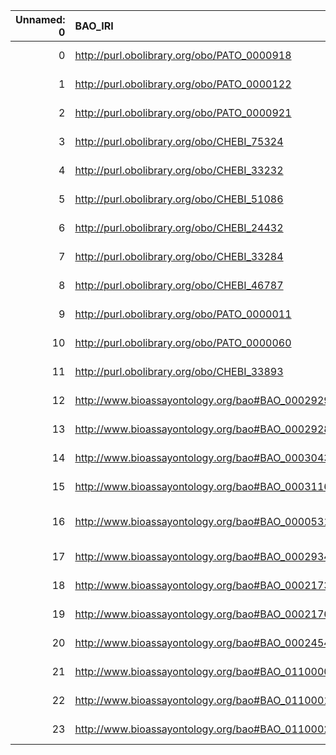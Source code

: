 |   Unnamed: 0 | BAO_IRI                                         | BAO_DESC                                                                                          | CAO_IRI                                           | CAO_DESC                                                       |
|-------------:|:------------------------------------------------|:--------------------------------------------------------------------------------------------------|:--------------------------------------------------|:---------------------------------------------------------------|
|            0 | http://purl.obolibrary.org/obo/PATO_0000918     | {'iri': 'http://purl.obolibrary.org/obo/PATO_0000918'}                                            | http://purl.obolibrary.org/obo/PATO_0000918       | {'iri': 'http://purl.obolibrary.org/obo/PATO_0000918'}         |
|            1 | http://purl.obolibrary.org/obo/PATO_0000122     | {'iri': 'http://purl.obolibrary.org/obo/PATO_0000122'}                                            | http://purl.obolibrary.org/obo/PATO_0000122       | {'iri': 'http://purl.obolibrary.org/obo/PATO_0000122'}         |
|            2 | http://purl.obolibrary.org/obo/PATO_0000921     | {'iri': 'http://purl.obolibrary.org/obo/PATO_0000921'}                                            | http://purl.obolibrary.org/obo/PATO_0000921       | {'iri': 'http://purl.obolibrary.org/obo/PATO_0000921'}         |
|            3 | http://purl.obolibrary.org/obo/CHEBI_75324      | {'iri': 'http://purl.obolibrary.org/obo/CHEBI_75324'}                                             | http://purl.obolibrary.org/obo/CHEBI_75324        | {'iri': 'http://purl.obolibrary.org/obo/CHEBI_75324'}          |
|            4 | http://purl.obolibrary.org/obo/CHEBI_33232      | {'iri': 'http://purl.obolibrary.org/obo/CHEBI_33232'}                                             | http://purl.obolibrary.org/obo/CHEBI_33232        | {'iri': 'http://purl.obolibrary.org/obo/CHEBI_33232'}          |
|            5 | http://purl.obolibrary.org/obo/CHEBI_51086      | {'iri': 'http://purl.obolibrary.org/obo/CHEBI_51086'}                                             | http://purl.obolibrary.org/obo/CHEBI_51086        | {'iri': 'http://purl.obolibrary.org/obo/CHEBI_51086'}          |
|            6 | http://purl.obolibrary.org/obo/CHEBI_24432      | {'iri': 'http://purl.obolibrary.org/obo/CHEBI_24432'}                                             | http://purl.obolibrary.org/obo/CHEBI_24432        | {'iri': 'http://purl.obolibrary.org/obo/CHEBI_24432'}          |
|            7 | http://purl.obolibrary.org/obo/CHEBI_33284      | {'iri': 'http://purl.obolibrary.org/obo/CHEBI_33284'}                                             | http://purl.obolibrary.org/obo/CHEBI_33284        | {'iri': 'http://purl.obolibrary.org/obo/CHEBI_33284'}          |
|            8 | http://purl.obolibrary.org/obo/CHEBI_46787      | {'iri': 'http://purl.obolibrary.org/obo/CHEBI_46787'}                                             | http://purl.obolibrary.org/obo/CHEBI_46787        | {'iri': 'http://purl.obolibrary.org/obo/CHEBI_46787'}          |
|            9 | http://purl.obolibrary.org/obo/PATO_0000011     | {'iri': 'http://purl.obolibrary.org/obo/PATO_0000011'}                                            | http://purl.obolibrary.org/obo/PATO_0000011       | {'iri': 'http://purl.obolibrary.org/obo/PATO_0000011'}         |
|           10 | http://purl.obolibrary.org/obo/PATO_0000060     | {'iri': 'http://purl.obolibrary.org/obo/PATO_0000060'}                                            | http://purl.obolibrary.org/obo/PATO_0000060       | {'iri': 'http://purl.obolibrary.org/obo/PATO_0000060'}         |
|           11 | http://purl.obolibrary.org/obo/CHEBI_33893      | {'label': 'reagent', 'prefLabel': None, 'altLabel': None, 'name': 'CHEBI_33893'}                  | http://purl.obolibrary.org/obo/OBI_0000086        | {'altLabel': 'reagent'}                                        |
|           12 | http://www.bioassayontology.org/bao#BAO_0002929 | {'label': 'role', 'prefLabel': None, 'altLabel': None, 'name': 'BAO_0002929'}                     | http://purl.obolibrary.org/obo/CHEBI_50906        | {'label': 'role'}                                              |
|           13 | http://www.bioassayontology.org/bao#BAO_0002928 | {'label': 'quality', 'prefLabel': None, 'altLabel': None, 'name': 'BAO_0002928'}                  | http://www.ifomis.org/bfo/1.1/snap#Quality        | {'label': 'quality', 'name': 'quality'}                        |
|           14 | http://www.bioassayontology.org/bao#BAO_0003043 | {'label': 'molecular entity', 'prefLabel': None, 'altLabel': None, 'name': 'BAO_0003043'}         | http://purl.obolibrary.org/obo/CHEBI_23367        | {'label': 'molecular entity', 'prefLabel': 'molecular entity'} |
|           15 | http://www.bioassayontology.org/bao#BAO_0003116 | {'label': 'material entity', 'prefLabel': None, 'altLabel': None, 'name': 'BAO_0003116'}          | http://www.ifomis.org/bfo/1.1/snap#MaterialEntity | {'label': 'material entity'}                                   |
|           16 | http://www.bioassayontology.org/bao#BAO_0000531 | {'label': 'coefficient of variation', 'prefLabel': None, 'altLabel': None, 'name': 'BAO_0000531'} | http://purl.obolibrary.org/obo/STATO_0000236      | {'label': 'coefficient of variation'}                          |
|           17 | http://www.bioassayontology.org/bao#BAO_0002934 | {'label': 'organization', 'prefLabel': None, 'altLabel': None, 'name': 'BAO_0002934'}             | http://xmlns.com/foaf/0.1/Organization            | {'name': 'organization'}                                       |
|           18 | http://www.bioassayontology.org/bao#BAO_0002173 | {'label': 'mean', 'prefLabel': None, 'altLabel': None, 'name': 'BAO_0002173'}                     | http://purl.obolibrary.org/obo/OBI_0000679        | {'label': 'mean'}                                              |
|           19 | http://www.bioassayontology.org/bao#BAO_0002176 | {'label': 'standard deviation', 'prefLabel': None, 'altLabel': None, 'name': 'BAO_0002176'}       | http://purl.obolibrary.org/obo/STATO_0000237      | {'label': 'standard deviation'}                                |
|           20 | http://www.bioassayontology.org/bao#BAO_0002454 | {'label': 'volumetric titration', 'prefLabel': None, 'altLabel': None, 'name': 'BAO_0002454'}     | http://purl.obolibrary.org/obo/CHMO_0002536       | {'label': 'volumetric titration'}                              |
|           21 | http://www.bioassayontology.org/bao#BAO_0110000 | {'label': 'chemical role', 'prefLabel': None, 'altLabel': None, 'name': 'BAO_0110000'}            | http://purl.obolibrary.org/obo/CHEBI_51086        | {'label': 'chemical role'}                                     |
|           22 | http://www.bioassayontology.org/bao#BAO_0110001 | {'label': 'application', 'prefLabel': None, 'altLabel': None, 'name': 'BAO_0110001'}              | http://purl.obolibrary.org/obo/CHEBI_33232        | {'label': 'application'}                                       |
|           23 | http://www.bioassayontology.org/bao#BAO_0110002 | {'label': 'biological role', 'prefLabel': None, 'altLabel': None, 'name': 'BAO_0110002'}          | http://purl.obolibrary.org/obo/CHEBI_24432        | {'label': 'biological role'}                                   |